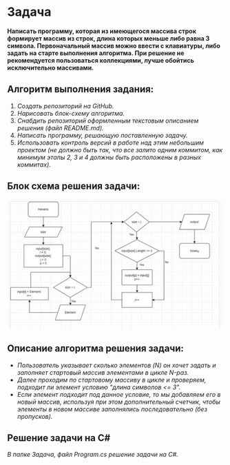 # Задача
**Написать программу, которая из имеющегося массива строк формирует массив из строк, длина которых меньше либо равна 3 символа. Первоначальный массив можно ввести с клавиатуры, либо задать на старте выполнения алгоритма. При решение не рекомендуется пользоваться коллекциями, лучше обойтись исключительно массивами.**

## Алгоритм выполнения задания:

1. _*Создать репозиторий на GitHub.*_
2. _*Нарисовать блок-схему алгоритма.*_
3. _*Снабдить репозиторий оформленным текстовым описанием решения (файл README.md).*_
4. _*Написать программу, решающую поставленную задачу.*_
5. _*Использовать контроль версий в работе над этим небольшим проектом (не должно быть так, что все залито одним коммитом, как минимум этапы 2, 3 и 4 должны быть расположены в разных коммитах).*_

## Блок схема решения задачи:

![Ошибка](TNT.jpg)

## Описание алгоритма решения задачи:

* _*Пользователь указывает сколько элементов (N) он хочет задать и заполняет стартовый массив элементами в цикле N-раз.*_
* _*Далее проходим по стартовому массиву в цикле и проверяем, подходит ли элемент условию "длина символов <= 3".*_
* _*Если элемент подходит под данное условие, то мы добавляем его в новый массив, используя при этом дополнительный счетчик, чтобы элементы в новом массиве заполнялись последовательно (без пропусков).*_

## Решение задачи на C#
_*В папке Задача, файл Program.cs  решение задачи на C#.*_
